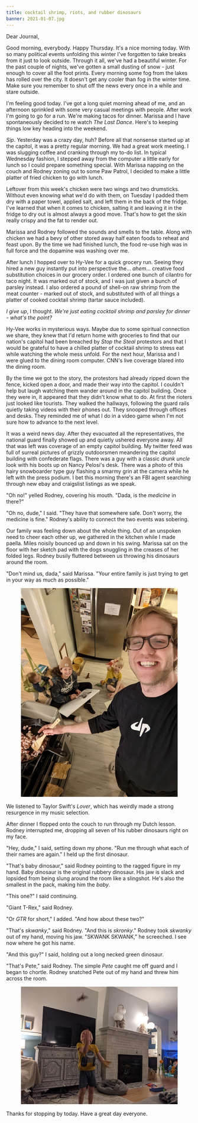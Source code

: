 ```yaml
---
title: cocktail shrimp, riots, and rubber dinosaurs
banner: 2021-01-07.jpg
---
```


Dear Journal,

Good morning, everybody.  Happy Thursday.  It's a nice morning today.
With so many political events unfolding this winter I've forgotten to
take breaks from it just to look outside.  Through it all, we've had a
beautiful winter.  For the past couple of nights, we've gotten a small
dusting of snow - just enough to cover all the foot prints.  Every
morning some fog from the lakes has rolled over the city.  It doesn't
get any cooler than fog in the winter time.  Make sure you remember to
shut off the news every once in a while and stare outside.

I'm feeling good today.  I've got a long quiet morning ahead of me,
and an afternoon sprinkled with some very casual meetings with people.
After work I'm going to go for a run.  We're making tacos for dinner.
Marissa and I have spontaneously decided to re watch _The Last Dance_.
Here's to keeping things low key heading into the weekend.

_Sip_.  Yesterday was a crazy day, huh?  Before all that nonsense
started up at the capitol, it was a pretty regular morning.  We had a
great work meeting.  I was slugging coffee and cranking through my
to-do list.  In typical Wednesday fashion, I stepped away from the
computer a little early for lunch so I could prepare something
special.  With Marissa napping on the couch and Rodney zoning out to
some Paw Patrol, I decided to make a little platter of fried chicken
to go with lunch.

Leftover from this week's chicken were two wings and two drumsticks.
Without even knowing what we'd do with them, on Tuesday I padded them
dry with a paper towel, applied salt, and left them in the back of the
fridge.  I've learned that when it comes to chicken, salting it and
leaving it in the fridge to dry out is almost always a good move.
That's how to get the skin really crispy and the fat to render out.

Marissa and Rodney followed the sounds and smells to the table.  Along
with chicken we had a bevy of other stored away half eaten foods to
reheat and feast upon.  By the time we had finished lunch, the food
re-use high was in full force and the dopamine was washing over me.

After lunch I hopped over to Hy-Vee for a quick grocery run.  Seeing
they hired a new guy instantly put into perspective
the... _ahem_... creative food substitution choices in our grocery
order.  I ordered one bunch of cilantro for taco night.  It was marked
out of stock, and I was just given a bunch of parsley instead.  I also
ordered a pound of shell-on raw shrimp from the meat counter - marked
out of stock, and substituted with of all things a platter of cooked
cocktail shrimp (tartar sauce included).

_I give up_, I thought.  _We're just eating cocktail shrimp and
parsley for dinner - what's the point?_

Hy-Vee works in mysterious ways.  Maybe due to some spiritual
connection we share, they knew that I'd return home with groceries to
find that our nation's capitol had been breached by _Stop the Steal_
protestors and that I would be grateful to have a chilled platter of
cocktail shrimp to stress eat while watching the whole mess unfold.
For the next hour, Marissa and I were glued to the dining room
computer.  CNN's live coverage blared into the dining room.

By the time we got to the story, the protestors had already ripped
down the fence, kicked open a door, and made their way into the
capitol.  I couldn't help but laugh watching them wander around in the
capitol building.  Once they were in, it appeared that they didn't
know what to do.  At first the rioters just looked like tourists.
They walked the hallways, following the guard rails quietly taking
videos with their phones out.  They snooped through offices and desks.
They reminded me of what I do in a video game when I'm not sure how to
advance to the next level.

It was a weird news day.  After they evacuated all the
representatives, the national guard finally showed up and quietly
ushered everyone away.  All that was left was coverage of an empty
capitol building.  My twitter feed was full of surreal pictures of
grizzly outdoorsmen meandering the capitol building with confederate
flags.  There was a guy with a classic _drunk uncle_ look with his
boots up on Nancy Pelosi's desk.  There was a photo of this hairy
snowboarder type guy flashing a smarmy grin at the camera while he
left with the press podium.  I bet this morning there's an FBI agent
searching through new ebay and craigslist listings as we speak.

"Oh no!" yelled Rodney, covering his mouth.  "Dada, is the _medicine_
in there?"

"Oh no, dude," I said.  "They have that somewhere safe.  Don't worry,
the medicine is fine."  Rodney's ability to connect the two events was
sobering.

Our family was feeling down about the whole thing.  Out of an unspoken
need to cheer each other up, we gathered in the kitchen while I made
paella.  Miles noisily bounced up and down in his swing.  Marissa sat
on the floor with her sketch pad with the dogs snuggling in the
creases of her folded legs.  Rodney busily fluttered between us
throwing his dinosaurs around the room.

"Don't mind us, dada," said Marissa.  "Your entire family is just
trying to get in your way as much as possible."

<figure>
<a href="/images/2021-01-07-in-the-way.jpg">
<img alt="2021 01 07 in the way" src="/images/2021-01-07-in-the-way.jpg"/>
</a>
</figure>

We listened to Taylor Swift's _Lover_, which has weirdly made a strong
resurgence in my music selection.

After dinner I flopped onto the couch to run through my Dutch lesson.
Rodney interrupted me, dropping all seven of his rubber dinosaurs right
on my face.

"Hey, dude," I said, setting down my phone.  "Run me through what each
of their names are again."  I held up the first dinosaur.

"That's baby dinosaur," said Rodney pointing to the ragged figure in
my hand.  Baby dinosaur is the original rubbery dinosaur.  His jaw is
slack and lopsided from being slung around the room like a slingshot.
He's also the smallest in the pack, making him the _baby_.

"This one?" I said continuing.

"Giant T-Rex," said Rodney.

"Or _GTR_ for short," I added.  "And how about these two?"

"That's _skwanky_," said Rodney.  "And this is _skronky_."  Rodney
took _skwanky_ out of my hand, moving his jaw.  "SKWANK SKWANK," he
screeched.  I see now where he got his name.

"And this guy?" I said, holding out a long necked green dinosaur.

"That's Pete," said Rodney.  The simple _Pete_ caught me off guard and
I began to chortle.  Rodney snatched Pete out of my hand and threw him
across the room.

<figure>
<a href="/images/2021-01-07-dinosaurs.jpg">
<img alt="2021 01 07 dinosaurs" src="/images/2021-01-07-dinosaurs.jpg"/>
</a>
</figure>

Thanks for stopping by today.  Have a great day everyone.
